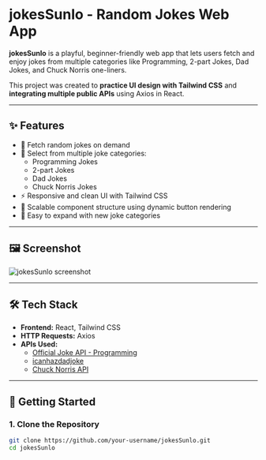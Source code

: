 # jokesSunlo - Random Jokes Web App

**jokesSunlo** is a playful, beginner-friendly web app that lets users fetch and enjoy jokes from multiple categories like Programming, 2-part Jokes, Dad Jokes, and Chuck Norris one-liners.

This project was created to **practice UI design with Tailwind CSS** and **integrating multiple public APIs** using Axios in React.

---

## ✨ Features

- 🔁 Fetch random jokes on demand
- 🧠 Select from multiple joke categories:
  - Programming Jokes 
  - 2-part Jokes
  - Dad Jokes
  - Chuck Norris Jokes
- ⚡ Responsive and clean UI with Tailwind CSS
- 🧩 Scalable component structure using dynamic button rendering
- 🎯 Easy to expand with new joke categories

---

## 🖼️ Screenshot

![jokesSunlo screenshot](./assets/screenshot.png)

---

## 🛠️ Tech Stack

- **Frontend:** React, Tailwind CSS
- **HTTP Requests:** Axios
- **APIs Used:**
  - [Official Joke API - Programming](https://official-joke-api.appspot.com/jokes/programming/random)
  - [icanhazdadjoke](https://icanhazdadjoke.com/api)
  - [Chuck Norris API](https://api.chucknorris.io/)

---

## 🚀 Getting Started

### 1. Clone the Repository
```bash
git clone https://github.com/your-username/jokesSunlo.git
cd jokesSunlo
